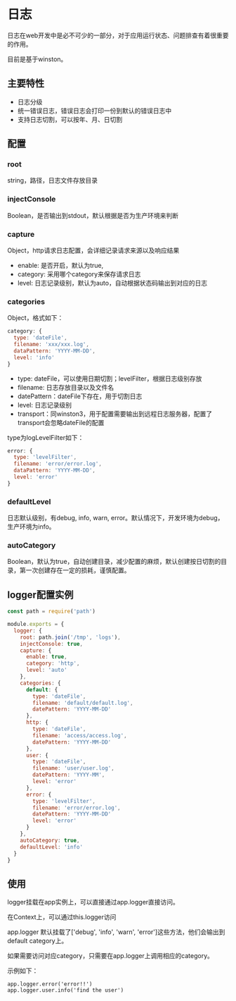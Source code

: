 # 日志

日志在web开发中是必不可少的一部分，对于应用运行状态、问题排查有着很重要的作用。

目前是基于winston。

## 主要特性

- 日志分级
- 统一错误日志，错误日志会打印一份到默认的错误日志中
- 支持日志切割，可以按年、月、日切割

## 配置

### root

string，路径，日志文件存放目录

### injectConsole

Boolean，是否输出到stdout，默认根据是否为生产环境来判断

### capture

Object，http请求日志配置，会详细记录请求来源以及响应结果

- enable: 是否开启，默认为true,
- category: 采用哪个category来保存请求日志
- level: 日志记录级别，默认为auto，自动根据状态码输出到对应的日志

### categories

Object，格式如下：

```javascript
category: {
  type: 'dateFile',
  filename: 'xxx/xxx.log',
  dataPattern: 'YYYY-MM-DD',
  level: 'info'
}
```

- type: dateFile，可以使用日期切割；levelFilter，根据日志级别存放
- filename: 日志存放目录以及文件名
- datePattern：dateFile下存在，用于切割日志
- level: 日志记录级别
- transport：同winston3，用于配置需要输出到远程日志服务器，配置了transport会忽略dateFile的配置

type为logLevelFilter如下：

```javascript
error: {
  type: 'levelFilter',
  filename: 'error/error.log',
  dataPattern: 'YYYY-MM-DD',
  level: 'error'
}
```

### defaultLevel

日志默认级别，有debug, info, warn, error。默认情况下，开发环境为debug，生产环境为info。

### autoCategory

Boolean，默认为true，自动创建目录，减少配置的麻烦，默认创建按日切割的目录，第一次创建存在一定的损耗，谨慎配置。

## logger配置实例

```javascript
const path = require('path')

module.exports = {
  logger: {
    root: path.join('/tmp', 'logs'),
    injectConsole: true,
    capture: {
      enable: true,
      category: 'http',
      level: 'auto'
    },
    categories: {
      default: {
        type: 'dateFile',
        filename: 'default/default.log',
        datePattern: 'YYYY-MM-DD'
      },
      http: {
        type: 'dateFile',
        filename: 'access/access.log',
        datePattern: 'YYYY-MM-DD'
      },
      user: {
        type: 'dateFile',
        filename: 'user/user.log',
        datePattern: 'YYYY-MM',
        level: 'error'
      },
      error: {
        type: 'levelFilter',
        filename: 'error/error.log',
        datePattern: 'YYYY-MM-DD'
        level: 'error'
      }
    },
    autoCategory: true,
    defaultLevel: 'info'
  }
}
```

## 使用

logger挂载在app实例上，可以直接通过app.logger直接访问。

在Context上，可以通过this.logger访问

app.logger 默认挂载了['debug', 'info', 'warn', 'error']这些方法，他们会输出到default category上。

如果需要访问对应category，只需要在app.logger上调用相应的category。

示例如下：

```
app.logger.error('error!!')
app.logger.user.info('find the user')
```
